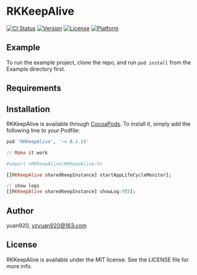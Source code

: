 # RKKeepAlive

[![CI Status](https://img.shields.io/travis/yuan/RKKeepAlive.svg?style=flat)](https://travis-ci.org/yuan/RKKeepAlive)
[![Version](https://img.shields.io/cocoapods/v/RKKeepAlive.svg?style=flat)](https://cocoapods.org/pods/RKKeepAlive)
[![License](https://img.shields.io/cocoapods/l/RKKeepAlive.svg?style=flat)](https://cocoapods.org/pods/RKKeepAlive)
[![Platform](https://img.shields.io/cocoapods/p/RKKeepAlive.svg?style=flat)](https://cocoapods.org/pods/RKKeepAlive)

## Example

To run the example project, clone the repo, and run `pod install` from the Example directory first.

## Requirements

## Installation

RKKeepAlive is available through [CocoaPods](https://cocoapods.org). To install
it, simply add the following line to your Podfile:

```ruby
pod 'RKKeepAlive', '~> 0.1.15'
```

```ruby
// Make it work

#import <RKKeepAlive/RKKeepAlive.h>

[[RKKeepAlive sharedKeepInstance] startAppLifeCycleMonitor];

// show logs
[[RKKeepAlive sharedKeepInstance] showLog:YES];

```

## Author

yuan920, yzyuan920@163.com

## License

RKKeepAlive is available under the MIT license. See the LICENSE file for more info.
